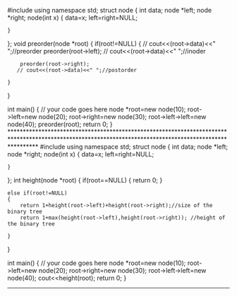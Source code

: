 #include <iostream>
using namespace std;
struct node
{
    int data;
    node *left;
    node *right;
    node(int x)
    {
        data=x;
        left=right=NULL;
        
    }
};
void preorder(node *root)
{
    if(root!=NULL)
    {
       // cout<<(root->data)<<" ";//preorder
        preorder(root->left);
     //   cout<<(root->data)<<" ";//inoder
        
        preorder(root->right);
       // cout<<(root->data)<<" ";//postorder
        
    }
    
}


int main() {
	// your code goes here
	node *root=new node(10);
	root->left=new node(20);
	root->right=new node(30);
	root->left->left=new node(40);
	preorder(root);
	return 0;
}
	********************************************************************************************************************************************************
	#include <iostream>
using namespace std;
struct node
{
    int data;
    node *left;
    node *right;
    node(int x)
    {
        data=x;
        left=right=NULL;
        
    }
};
int height(node *root)
{
    if(root==NULL)
    {
        return 0;
    }
    
    else if(root!=NULL)
    {
        return 1+height(root->left)+height(root->right);//size of the binary tree
        return 1+max(height(root->left),height(root->right)); //height of the binary tree
        
    }
    
    
}


int main() {
	// your code goes here
	node *root=new node(10);
	root->left=new node(20);
	root->right=new node(30);
	root->left->left=new node(40);
	cout<<height(root);
	return 0;
}
**************************************************************************************************************************************************************
